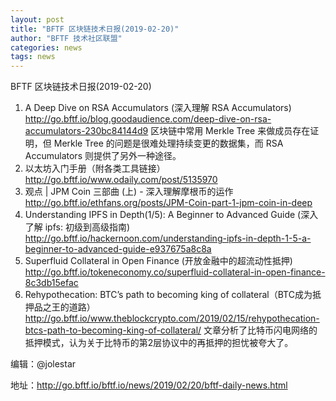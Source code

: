```yaml
---
layout: post
title: "BFTF 区块链技术日报(2019-02-20)"
author: "BFTF 技术社区联盟"
categories: news
tags: news
---
```


BFTF 区块链技术日报(2019-02-20)

1. A Deep Dive on RSA Accumulators (深入理解 RSA Accumulators) <http://go.bftf.io/blog.goodaudience.com/deep-dive-on-rsa-accumulators-230bc84144d9> 区块链中常用 Merkle Tree 来做成员存在证明，但 Merkle Tree 的问题是很难处理持续变更的数据集，而 RSA Accumulators 则提供了另外一种途径。
2. 以太坊入门手册（附各类工具链接） <http://go.bftf.io/www.odaily.com/post/5135970>
3. 观点 | JPM Coin 三部曲 (上) - 深入理解摩根币的运作 <http://go.bftf.io/ethfans.org/posts/JPM-Coin-part-1-jpm-coin-in-deep>
4. Understanding IPFS in Depth(1/5): A Beginner to Advanced Guide (深入了解 ipfs: 初级到高级指南) <http://go.bftf.io/hackernoon.com/understanding-ipfs-in-depth-1-5-a-beginner-to-advanced-guide-e937675a8c8a> 
5. Superfluid Collateral in Open Finance (开放金融中的超流动性抵押) <http://go.bftf.io/tokeneconomy.co/superfluid-collateral-in-open-finance-8c3db15efac>
6. Rehypothecation: BTC’s path to becoming king of collateral（BTC成为抵押品之王的道路）<http://go.bftf.io/www.theblockcrypto.com/2019/02/15/rehypothecation-btcs-path-to-becoming-king-of-collateral/> 文章分析了比特币闪电网络的抵押模式，认为关于比特币的第2层协议中的再抵押的担忧被夸大了。

编辑：@jolestar

地址：http://go.bftf.io/bftf.io/news/2019/02/20/bftf-daily-news.html

